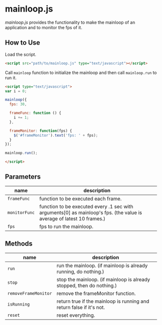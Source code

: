 mainloop.js
===========

_mainloop.js_ provides the functionality to make the mainloop of an application and to monitor the fps of it.

How to Use
----------

Load the script.
```html
<script src="path/to/mainloop.js" type="text/javascript"></script>
```

Call `mainloop` function to initialize the mainloop and then call `mainloop.run` to run it.
```html
<script type="text/javascript">
var i = 0;

mainloop({
  fps: 30,

  frameFunc: function () {
    i += 1;
  },

  frameMonitor: function(fps) {
    $('#frameMonitor').text('fps: ' + fps);
  }
});

mainloop.run();

</script>
```


Parameters
----------

 name          | description
---------------|------------
 `frameFunc`   | function to be executed each frame.
 `monitorFunc` | function to be executed every .1 sec with arguments[0] as mainloop's fps. (the value is average of latest 10 frames.)
 `fps`         | fps to run the mainloop.

Methods
-------

 name                 | description
----------------------|---------
 `run`                | run the mainloop. (if mainloop is already running, do nothing.)
 `stop`               | stop the mainloop. (if mainloop is already stopped, then do nothing.)
 `removeFrameMonitor` | remove the frameMonitor function.
 `isRunning`          | return true if the mainloop is running and return false if it's not.
 `reset`              | reset everything.
